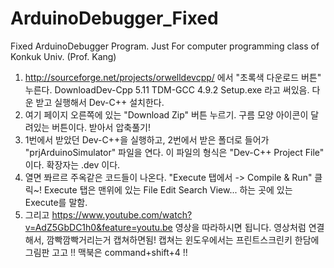 # ArduinoDebugger_Fixed
Fixed ArduinoDebugger Program. Just For computer programming class of Konkuk Univ. (Prof. Kang)

1. http://sourceforge.net/projects/orwelldevcpp/ 에서 "초록색 다운로드 버튼" 누른다. DownloadDev-Cpp 5.11 TDM-GCC 4.9.2 Setup.exe 라고 써있음. 다운 받고 실행해서 Dev-C++ 설치한다.
2. 여기 페이지 오른쪽에 있는 "Download Zip" 버튼 누르기. 구름 모양 아이콘이 달려있는 버튼이다. 받아서 압축풀기!
3. 1번에서 받았던 Dev-C++을 실행하고, 2번에서 받은 폴더로 들어가 "prjArduinoSimulator" 파일을 연다. 이 파일의 형식은 "Dev-C++ Project File" 이다. 확장자는 .dev 이다.
4. 열면 쫘르르 주옥같은 코드들이 나온다. "Execute 탭에서 -> Compile & Run" 클릭~! Execute 탭은 맨위에 있는 File Edit Search View... 하는 곳에 있는 Execute를 말함.
5. 그리고 https://www.youtube.com/watch?v=AdZ5GbDC1h0&feature=youtu.be 영상을 따라하시면 됩니다. 영상처럼 연결해서, 깜빡깜빡거리는거 캡쳐하면됨! 캡쳐는 윈도우에서는 프린트스크린키 한담에 그림판 고고 !! 맥북은 command+shift+4 !!

